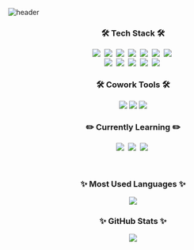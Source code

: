 ![header](https://capsule-render.vercel.app/api?type=$waving&color=auto&height=200&section=header&text=JISU&fontSize=90&animation=)

<h3 align="center">🛠️ Tech Stack 🛠️</h3>
<p align="center">
  <img src="https://img.shields.io/badge/HTML5-E34F26?style=flat-square&logo=html5&logoColor=white">&nbsp
  <img src="https://img.shields.io/badge/CSS3-1572B6?style=flat-square&logo=css3&logoColor=white">&nbsp
  <img src="https://img.shields.io/badge/SCSS-CC6699?style=flat-square&logo=sass&logoColor=white">&nbsp
  <img src="https://img.shields.io/badge/JavaScript-F7DF1E?style=flat-square&logo=javascript&logoColor=white">&nbsp 
  <img src="https://img.shields.io/badge/React-61DAFB?style=flat-square&logo=react&logoColor=white">&nbsp 
  <img src="https://img.shields.io/badge/Redux-764ABC?style=flat-square&logo=redux&logoColor=white">&nbsp
  <img src="https://img.shields.io/badge/StyledComponents-DB7093?style=flat-square&logo=styled-components&logoColor=white">&nbsp
  <br/>
  <img src="https://img.shields.io/badge/C-A8B9CC?style=flat-square&logo=C&logoColor=white">&nbsp
  <img src="https://img.shields.io/badge/C++-00599C?style=flat-square&logo=cplusplus&logoColor=white">&nbsp
  <img src="https://img.shields.io/badge/Python-3776AB?style=flat-square&logo=python&logoColor=white">&nbsp
  <img src="https://img.shields.io/badge/JAVA-007396?style=flat-square&logo=java&logoColor=white">&nbsp
  <img src="https://img.shields.io/badge/MySQL-4479A1?style=flat-square&logo=mysql&logoColor=white">&nbsp
  <br/>
</p>
<h3 align="center">🛠️ Cowork Tools 🛠️</h3>
<p align="center">
  <img src="https://img.shields.io/badge/GitHub-181717?style=flat-square&logo=GitHub&logoColor=white"/>
  <img src="https://img.shields.io/badge/Git-F05032?style=flat-square&logo=Git&logoColor=white"/>
  <img src="https://img.shields.io/badge/Postman-FF6C37?style=flat-square&logo=Postman&logoColor=white"/>
 </p>
<h3 align="center">✏️ Currently Learning ✏️</h3>
<p align="center">
  <img src="https://img.shields.io/badge/TypeScript-3178C6?style=flat-square&logo=typescript&logoColor=white">&nbsp
  <img src="https://img.shields.io/badge/Node.js-339933?style=flat-square&logo=node.js&logoColor=white">&nbsp
  <img src="https://img.shields.io/badge/Express-000000?style=flat-square&logo=express&logoColor=white">&nbsp
</p>
<br/>
<h3 align="center">✨ Most Used Languages ✨</h3>
<p align="center">
  <a href="https://github.com/Jisu00">
    <img align="center" src="https://github-readme-stats.vercel.app/api/top-langs/?username=Jisu00&layout=compact&show_icons=true&show_owner=true&hide_title=true&theme=buefy&hide=ruby" />
  </a>
</p>
<h3 align="center">✨ GitHub Stats ✨</h3>
<p align="center">
  <a href="https://github.com/Jisu00">
    <img align="center" src="https://github-readme-stats.vercel.app/api?username=Jisu00&hide=&hide_title=true&show_icons=true&include_all_commits=true&theme=buefy" />
  </a>
</p>


